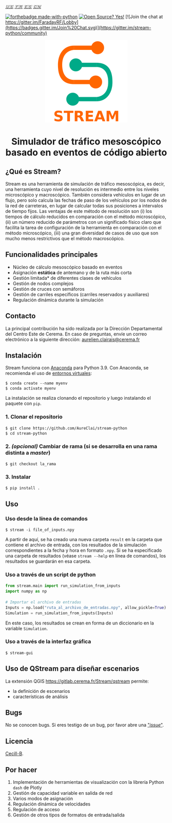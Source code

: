 _[:us:](https://github.com/AureClai/stream-python/blob/master/README.md)_ _[:fr:](https://github.com/AureClai/stream-python/blob/master/README.fr.md)_ _[:es:](https://github.com/AureClai/stream-python/blob/master/README.es.md)_ _[:cn:](https://github.com/AureClai/stream-python/blob/master/README.fr.md)_

[![forthebadge made-with-python](http://ForTheBadge.com/images/badges/made-with-python.svg)](https://www.python.org/)
[![Open Source? Yes!](https://badgen.net/badge/Open%20Source%20%3F/Yes%21/blue?icon=github)](https://github.com/Naereen/badges/)
[![Join the chat at https://gitter.im/FaradayRF/Lobby](https://badges.gitter.im/Join%20Chat.svg)](https://gitter.im/stream-python/community)

<p align="center">
  <img src="https://github.com/AureClai/stream-python/blob/master/img/logo_plus_name.png" width=256 height=256/>
</p>

<h1 align="center">Simulador de tráfico mesoscópico basado en eventos de código abierto</h1>

## ¿Qué es Stream?

Stream es una herramienta de simulación de tráfico mesoscópica, es decir, una herramienta cuyo nivel de resolución es intermedio entre los niveles microscópico y macroscópico. También considera vehículos en lugar de un flujo, pero solo calcula las fechas de paso de los vehículos por los nodos de la red de carreteras, en lugar de calcular todas sus posiciones a intervalos de tiempo fijos. Las ventajas de este método de resolución son (i) los tiempos de cálculo reducidos en comparación con el método microscópico, (ii) un número reducido de parámetros con un significado físico claro que facilita la tarea de configuración de la herramienta en comparación con el método microscópico, (iii) una gran diversidad de casos de uso que son mucho menos restrictivos que el método macroscópico.

## Funcionalidades principales

- Núcleo de cálculo mesoscópico basado en eventos
- Asignación **estática** de antemano y de la ruta más corta
- Gestión limitada* de diferentes clases de vehículos
- Gestión de nodos complejos
- Gestión de cruces con semáforos
- Gestión de carriles específicos (carriles reservados y auxiliares)
- Regulación dinámica durante la simulación

## Contacto

La principal contribución ha sido realizada por la Dirección Departamental del Centro Este de Cerema. En caso de preguntas, envíe un correo electrónico a la siguiente dirección: aurelien.clairais@cerema.fr

## Instalación

Stream funciona con [Anaconda](https://www.anaconda.com/distribution/) para Python 3.9. Con Anaconda, se recomienda el uso de [entornos virtuales](https://docs.conda.io/projects/conda/en/latest/user-guide/tasks/manage-environments.html):

```console
$ conda create --name myenv
$ conda activate myenv
```

La instalación se realiza clonando el repositorio y luego instalando el paquete con `pip`.

### 1. Clonar el repositorio

```console
$ git clone https://github.com/AureClai/stream-python
$ cd stream-python
```

### 2. _(opcional)_ Cambiar de rama (si se desarrolla en una rama distinta a _master_)

```console
$ git checkout la_rama
```

### 3. Instalar

```console
$ pip install .
```

## Uso

### Uso desde la línea de comandos

```console
$ stream -i file_of_inputs.npy
```

A partir de aquí, se ha creado una nueva carpeta `result` en la carpeta que contiene el archivo de entrada, con los resultados de la simulación correspondientes a la fecha y hora en formato `.npy`. Si se ha especificado una carpeta de resultados (véase `stream --help` en línea de comandos), los resultados se guardarán en esa carpeta.

### Uso a través de un script de python

```python
from stream.main import run_simulation_from_inputs
import numpy as np

# Importar el archivo de entradas
Inputs = np.load("ruta_al_archivo_de_entradas.npy", allow_pickle=True).item()
Simulation = run_simulation_from_inputs(Inputs)
```

En este caso, los resultados se crean en forma de un diccionario en la variable `Simulation`.

### Uso a través de la interfaz gráfica

```console
$ stream-gui
```

## Uso de QStream para diseñar escenarios

La extensión QGIS https://gitlab.cerema.fr/Stream/qstream permite:

- la definición de escenarios
- características de análisis

## Bugs

No se conocen bugs. Si eres testigo de un bug, por favor abre una ["_issue_"](https://github.com/AureClai/stream-python/issues/new).

## Licencia

[Cecill-B](http://www.cecill.info/licences/Licence_CeCILL-B_V1-fr.html).

## Por hacer

1. Implementación de herramientas de visualización con la librería Python `dash` de Plotly
2. Gestión de capacidad variable en salida de red
3. Varios modos de asignación
4. Regulación dinámica de velocidades
5. Regulación de acceso
6. Gestión de otros tipos de formatos de entrada/salida